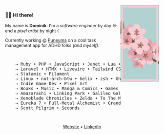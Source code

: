 <img src="https://raw.githubusercontent.com/dotninth/dotninth/master/assets/sakura.png" width="25%" align="right" alt="Pixel Art sakura" />

### 👋🏻 Hi there!

My name is **Dominik**. I'm a _software engineer_ by day ☼ and a _pixel artist_ by night ☾

Currently working @ <a href="https://puneuma.com">Puneuma</a> on a cool task management app for ADHD folks _(and myself)_.

<br />

<pre>
    ⇢ Ruby • PHP • JavaScript • Janet • Lua • Odin
    ⇢ Laravel • HTMX • Livewire • Tailwind CSS • AlpineJS • VueJS
    ⇢ Statamic • Filament
    ⇢ Linux • not-arch-btw • helix • zsh • Ghostty • Thinkpads
    ⇢ Indie Game Dev • Pixel Art
    ⇢ Books • Music • Manga & Comics • Games • Sometimes Anime
    ⇢ Amazarashi • Linking Park • Galileo Galilei • Starbenders
    ⇢ Xenoblade Chronicles • Zelda • To The Moon • Guild Wars (1/2)
    ⇢ Eureka 7 • Full-Metal Alchemist • Grand Blue
    ⇢ Scott Pilgrim • Seconds
</pre>

<br />

<p align="center">
  <a href="https://yard77.dev">Website</a> •
  <a href="https://www.linkedin.com/in/lokkhart/">LinkedIn</a>
</p>
